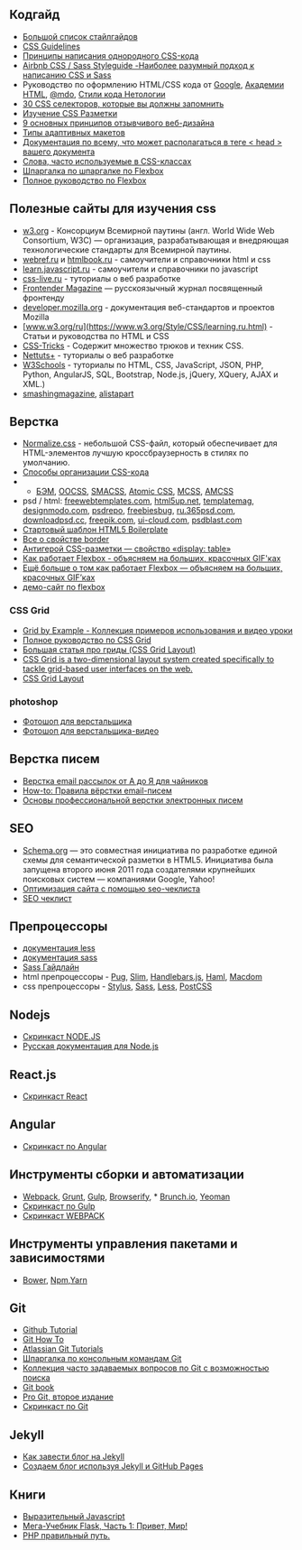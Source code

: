 ## Кодгайд
* [Большой список стайлгайдов](https://css-tricks.com/css-style-guides/)
* [CSS Guidelines](https://cssguidelin.es/#disclaimers)
* [Принципы написания однородного CSS-кода](https://github.com/necolas/idiomatic-css/blob/master/translations/ru-RU/README.md) 
* [Airbnb CSS / Sass Styleguide -Наиболее разумный подход к написанию CSS и Sass](https://github.com/rtplv/airbnb-css-ru)
* Руководство по оформлению HTML/CSS кода от [Google](https://habr.com/post/143452/), [Академии HTML](http://codeguide.academy/html-css.html), [@mdo](http://sadcitizen.me/code-guide/), [Стили кода Нетологии](https://netology-university.bitbucket.io/codestyle/)
* [30 CSS селекторов, которые вы должны запомнить](https://code.tutsplus.com/ru/tutorials/the-30-css-selectors-you-must-memorize--net-16048)
* [Изучение CSS Разметки](http://ru.learnlayout.com/)
* [9 основных принципов отзывчивого веб-дизайна](https://habr.com/post/243247)
* [Типы адаптивных макетов](https://habr.com/post/158703/)
* [Документация по всему, что может располагаться в теге < head > вашего документа](https://github.com/Konfuze/HEAD)
* [Слова, часто используемые в CSS-классах](https://github.com/yoksel/common-words)
* [Шпаргалка по шпаргалке по Flexbox](http://css-live.ru/articles-css/shpargalka-po-shpargalke-po-flexbox.html)
* [Полное руководство по Flexbox](https://frontender.info/a-guide-to-flexbox/) 
## Полезные сайты для изучения css
* [w3.org](http://www.w3.org) - Консорциум Всемирной паутины (англ. World Wide Web Consortium, W3C) — организация, разрабатывающая и внедряющая технологические стандарты для Всемирной паутины.
* [webref.ru](https://webref.ru) и [htmlbook.ru](http://htmlbook.ru) - самоучители и справочники html и css
* [learn.javascript.ru](https://learn.javascript.ru) - самоучители и справочники по javascript
* [css-live.ru](http://css-live.ru) - туториалы о веб разработке
* [Frontender Magazine](https://frontender.infohttps://frontender.info)  — русскоязычный журнал посвященный фронтенду
* [developer.mozilla.org](https://developer.mozilla.org/ru/docs/Web) - документация веб-стандартов и проектов Mozilla
* [www.w3.org/ru](https://www.w3.org/Style/CSS/learning.ru.html) - Статьи и руководства по HTML и CSS
* [CSS-Tricks](https://css-tricks.com) - Содержит множество трюков и техник CSS.
* [Nettuts+](http://net.tutsplus.com/) - туториалы о веб разработке
* [W3Schools](https://www.w3schools.com) - туториалы по HTML, CSS, JavaScript, JSON, PHP, Python, AngularJS, SQL, Bootstrap, Node.js, jQuery, XQuery, AJAX и XML.)
* [smashingmagazine](https://www.smashingmagazine.com/), [alistapart](https://alistapart.com/)

## Верстка
* [Normalize.css](http://necolas.github.io/normalize.css/) - небольшой CSS-файл, который обеспечивает для HTML-элементов лучшую кроссбраузерность в стилях по умолчанию. 
* [Способы организации CSS-кода](https://habr.com/post/256109/) 
* * [БЭМ](https://ru.bem.info/), [OOCSS](http://oocss.org/), [SMACSS](https://smacss.com/), [Atomic CSS](https://acss.io/), [MCSS](https://operatino.github.io/MCSS/), [AMCSS](https://amcss.github.io/)
* psd / html: [freewebtemplates.com](https://www.freewebtemplates.com), [html5up.net](https://html5up.net/), [templatemag](https://templatemag.com/), [designmodo.com](https://designmodo.com/freebies/), [psdrepo](https://psdrepo.com/tag/free-psd-website-templates/), [freebiesbug](https://freebiesbug.com/), [ru.365psd.com](https://ru.365psd.com/), [downloadpsd.cc](https://downloadpsd.cc/), [freepik.com](https://www.freepik.com/free-psd/web-templates), [ui-cloud.com](http://ui-cloud.com/browse/), [psdblast.com](http://psdblast.com)
* [Стартовый шаблон HTML5 Boilerplate](https://html5boilerplate.com)
* [Все о свойстве border](https://habr.com/post/141658/)
* [Антигерой CSS-разметки — свойство «display: table»](https://htmlacademy.ru/blog/29-display-table-anti-hero)
* [Как работает Flexbox - объясняем на больших, красочных GIF'ках](https://tuhub.ru/posts/kak-rabotaet-flexbox-obyasnyaem-na-bolshih-krasochnyh-gifkah)
* [Ещё больше о том как работает Flexbox — объясняем на больших, красочных GIF’ках](https://tuhub.ru/posts/eshhyo-bolshe-o-tom-kak-rabotaet-flexbox-obyasnyaem-na-bolshih-krasochnyh-gif-kah)
* [демо-сайт по flexbox](https://yoksel.github.io/flex-cheatsheet/#display)
### CSS Grid
* [Grid by Example - Коллекция примеров использования и видео уроки](https://gridbyexample.com/examples/)
* [Полное руководство по CSS Grid](https://tuhub.ru/posts/css-grid-complete-guide)
* [Большая статья про гриды (CSS Grid Layout)](http://css-live.ru/css/bolshaya-statya-pro-gridy-css-grid-layout.html)
* [CSS Grid is a two-dimensional layout system created specifically to tackle grid-based user interfaces on the web.](https://tympanus.net/codrops/css_reference/grid/)
* [CSS Grid Layout](https://developer.mozilla.org/ru/docs/Web/CSS/CSS_Grid_Layout#%D0%A0%D1%83%D0%BA%D0%BE%D0%B2%D0%BE%D0%B4%D1%81%D1%82%D0%B2%D0%B0)


### photoshop
* [Фотошоп для верстальщика](https://htmlacademy.ru/blog/51-photoshop-for-the-coders)
* [Фотошоп для верстальщика-видео](https://www.youtube.com/watch?v=xXv93EpWeyA&list=PLqZTjT2Z9HyJfnApkpKEOJCZdXY_EbDWD&index=1)
## Верстка писем
* [Верстка email рассылок от А до Я для чайников](https://habr.com/post/252279/)
* [How-to: Правила вёрстки email-писем](https://habr.com/company/pechkin/blog/255819/)
* [Основы профессиональной верстки электронных писем](https://habr.com/post/180013/)


## SEO
* [Schema.org](https://schema.org/) — это совместная инициатива по разработке единой схемы для семантической разметки в HTML5. Инициатива была запущена второго июня 2011 года создателями крупнейших поисковых систем — компаниями Google, Yahoo!
* [Оптимизация сайта с помощью seo-чеклиста](https://devaka.ru/articles/seo-checklist)
* [SEO чеклист](https://www.seochecklist.ru/)

## Препроцессоры
* [документация less](https://mrmlnc.gitbooks.io/less-guidebook-for-beginners/content/)
* [документация sass](https://sass-scss.ru/documentation/)
* [Sass Гайдлайн](https://sass-guidelin.es/ru/)
* html препроцессоры - [Pug](https://pugjs.org/api/getting-started.html), [Slim](https://slim-lang.com/), [Handlebars.js](http://handlebarsjs.com/), [Haml](https://haml.info/), [Macdom](https://machy8.github.io/Macdom/)
* css препроцессоры - [Stylus](http://stylus-lang.com/), [Sass](https://sass-scss.ru/), [Less](http://lesscss.org/), [PostCSS](https://postcss.org/)

## Nodejs
* [Скринкаст NODE.JS](https://learn.javascript.ru/screencast/nodejs)
* [Русская документация для Node.js](https://github.com/kurokikaze/nodejs-docs-rus)
## React.js
* [Скринкаст React](https://learn.javascript.ru/screencast/react)
## Angular
* [Скринкаст по Angular](https://learn.javascript.ru/screencast/angular)

## Инструменты сборки и автоматизации
* [Webpack](https://webpack.js.org/), [Grunt](https://gruntjs.com/), [Gulp](https://gulpjs.com/), [Browserify](http://browserify.org/), * [Brunch.io](http://brunch.io/), [Yeoman](http://yeoman.io/)
* [Скринкаст по Gulp](https://learn.javascript.ru/screencast/gulp)
* [Скринкаст WEBPACK](https://learn.javascript.ru/screencast/webpack)

## Инструменты управления пакетами и зависимостями
* [Bower](https://bower.io/), [Npm](https://www.npmjs.com/),[Yarn](https://yarnpkg.com/)
## Git 
* [Github Tutorial](https://try.github.io/)
* [Git How To](https://githowto.com/)
* [Atlassian Git Tutorials](https://www.atlassian.com/git/tutorials)
* [Шпаргалка по консольным командам Git](https://github.com/nicothin/web-development/tree/master/git)
* [Коллекция часто задаваемых вопросов по Git с возможностью поиска](http://firstaidgit.ru/#/)
* [Git book](https://git-scm.com/book/ru/v1)
* [Pro Git, второе издание](https://github.com/progit/progit2-ru)
* [Скринкаст по Git](https://learn.javascript.ru/screencast/git)
## Jekyll

* [Как завести блог на Jekyll](https://guides.hexlet.io/jekyll/#%D1%83%D1%81%D1%82%D0%B0%D0%BD%D0%BE%D0%B2%D0%BA%D0%B0-jekyll-%D0%BD%D0%B0-%D0%BB%D0%BE%D0%BA%D0%B0%D0%BB%D1%8C%D0%BD%D1%83%D1%8E-%D0%BC%D0%B0%D1%88%D0%B8%D0%BD%D1%83)
* [Создаем блог используя Jekyll и GitHub Pages](https://frontender.info/build-blog-jekyll-github-pages/)

## Книги

* [Выразительный Javascript](https://karmazzin.gitbooks.io/eloquentjavascript_ru/)
* [Мега-Учебник Flask, Часть 1: Привет, Мир!](https://habr.com/post/193242/)
* [PHP правильный путь.](http://getjump.github.io/ru-php-the-right-way/#%D0%98%D1%81%D0%BA%D0%BB%D1%8E%D1%87%D0%B5%D0%BD%D0%B8%D1%8F)


